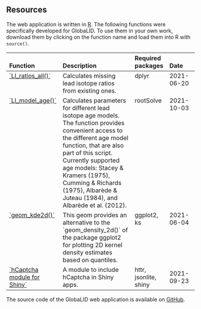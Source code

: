 ## Resources

The web application is written in [R](https://cran.r-project.org/). The
following functions were specifically developed for GlobaLID. To use
them in your own work, download them by clicking on the function name
and load them into R with `source()`.

<table cellpadding="5">
<thead>
<tr>
<th style="text-align:left;vertical-align: bottom !important;">
Function
</th>
<th style="text-align:left;vertical-align: bottom !important;">
Description
</th>
<th style="text-align:left;vertical-align: bottom !important;">
Required packages
</th>
<th style="text-align:left;vertical-align: bottom !important;">
Date
</th>
</tr>
</thead>
<tbody>
<tr>
<td style="text-align:left;vertical-align: top !important;">
<a href="../scripts/calculate_ratios.R">`LI_ratios_all()`</a>
</td>
<td style="text-align:left;vertical-align: top !important;">
Calculates missing lead isotope ratios from existing ones.
</td>
<td style="text-align:left;vertical-align: top !important;">
dplyr
</td>
<td style="text-align:left;vertical-align: top !important;width: 15%; ">
2021-06-20
</td>
</tr>
<tr>
<td style="text-align:left;vertical-align: top !important;">
<a href="../scripts/calculate_model_ages.R">`LI_model_age()`</a>
</td>
<td style="text-align:left;vertical-align: top !important;">
Calculates parameters for different lead isotope age models. The
function provides convenient access to the different age model function,
that are also part of this script. Currently supported age models:
Stacey & Kramers (1975), Cumming & Richards (1975), Albarède & Juteau
(1984), and Albarède et al. (2012).
</td>
<td style="text-align:left;vertical-align: top !important;">
rootSolve
</td>
<td style="text-align:left;vertical-align: top !important;width: 15%; ">
2021-10-03
</td>
</tr>
<tr>
<td style="text-align:left;vertical-align: top !important;">
<a href="../scripts/geom_kde2d.R">`geom_kde2d()`</a>
</td>
<td style="text-align:left;vertical-align: top !important;">
This geom provides an alternative to the `geom_density_2d()` of the
package ggplot2 for plotting 2D kernel density estimates based on
quantiles.
</td>
<td style="text-align:left;vertical-align: top !important;">
ggplot2, ks
</td>
<td style="text-align:left;vertical-align: top !important;width: 15%; ">
2021-06-04
</td>
</tr>
<tr>
<td style="text-align:left;">
<a href="../scripts/hCaptcha_module.R">`hCaptcha module for Shiny`</a>
</td>
<td style="text-align:left;">
A module to include hCaptcha in Shiny apps.
</td>
<td style="text-align:left;">
httr, jsonlite, shiny
</td>
<td style="text-align:left;width: 15%; ">
2021-09-23
</td>
</tr>
</tbody>
</table>

The source code of the GlobaLID web application is available on
<a href="https://github.com/archmetalDBM/GlobaLID-App" target="_blank">GitHub</a>.
